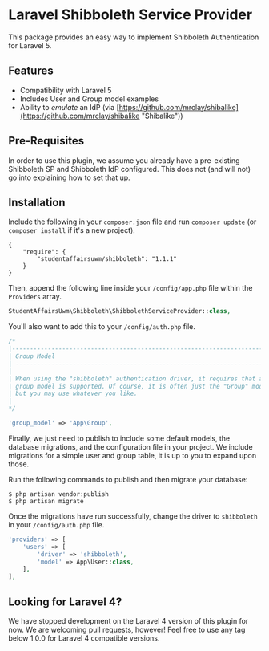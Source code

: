 Laravel Shibboleth Service Provider
===================================

This package provides an easy way to implement Shibboleth Authentication for Laravel 5.

## Features ##

- Compatibility with Laravel 5
- Includes User and Group model examples
- Ability to *emulate* an IdP (via [https://github.com/mrclay/shibalike](https://github.com/mrclay/shibalike "Shibalike"))

## Pre-Requisites ##

In order to use this plugin, we assume you already have a pre-existing Shibboleth SP and Shibboleth IdP configured. This does not (and will not) go into explaining how to set that up.

## Installation ##

Include the following in your `composer.json` file and run `composer update` (or `composer install` if it's a new project).

    {
        "require": {
            "studentaffairsuwm/shibboleth": "1.1.1"
        }
    }

Then, append the following line inside your `/config/app.php` file within the `Providers` array.

```php
StudentAffairsUwm\Shibboleth\ShibbolethServiceProvider::class,
```

You'll also want to add this to your `/config/auth.php` file.

```php
/*
|--------------------------------------------------------------------------
| Group Model
| --------------------------------------------------------------------------
|
| When using the "shibboleth" authentication driver, it requires that a
| group model is supported. Of course, it is often just the "Group" model
| but you may use whatever you like.
|
*/

'group_model' => 'App\Group',
```

Finally, we just need to publish to include some default models, the database migrations, and the configuration file in your project. We include migrations for a simple user and group table, it is up to you to expand upon those.

Run the following commands to publish and then migrate your database:

    $ php artisan vendor:publish
    $ php artisan migrate

Once the migrations have run successfully, change the driver to `shibboleth` in your `/config/auth.php` file.

```php
'providers' => [
	'users' => [
		'driver' => 'shibboleth',
		'model' => App\User::class,
	],
],
```

## Looking for Laravel 4? ##

We have stopped development on the Laravel 4 version of this plugin for now. We are welcoming pull requests, however! Feel free to use any tag below 1.0.0 for Laravel 4 compatible versions.
